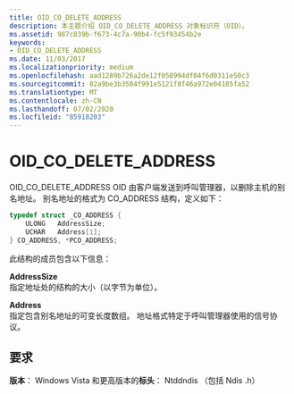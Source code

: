 ```yaml
---
title: OID_CO_DELETE_ADDRESS
description: 本主题介绍 OID_CO_DELETE_ADDRESS 对象标识符（OID）。
ms.assetid: 987c839b-f673-4c7a-90b4-fc5f93454b2e
keywords:
- OID_CO_DELETE_ADDRESS
ms.date: 11/03/2017
ms.localizationpriority: medium
ms.openlocfilehash: aad1289b726a2de12f058994df04f6d0311e50c3
ms.sourcegitcommit: 82a9be3b3584f991e5121f8f46a972e04185fa52
ms.translationtype: MT
ms.contentlocale: zh-CN
ms.lasthandoff: 07/02/2020
ms.locfileid: "85918203"
---
```

# <a name="oid_co_delete_address"></a>OID_CO_DELETE_ADDRESS

OID_CO_DELETE_ADDRESS OID 由客户端发送到呼叫管理器，以删除主机的别名地址。 别名地址的格式为 CO_ADDRESS 结构，定义如下：

```c++
typedef struct _CO_ADDRESS {
    ULONG   AddressSize;
    UCHAR   Address[1];
} CO_ADDRESS, *PCO_ADDRESS; 
```

此结构的成员包含以下信息：

**AddressSize**  
指定地址处的结构的大小（以字节为单位）。

**Address**  
指定包含别名地址的可变长度数组。 地址格式特定于呼叫管理器使用的信号协议。

## <a name="requirements"></a>要求

**版本**： Windows Vista 和更高版本的**标头**： Ntddndis （包括 Ndis .h）

